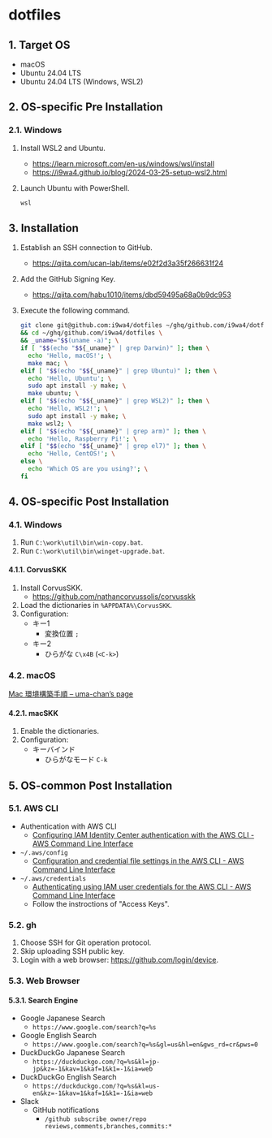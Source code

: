 # dotfiles

## 1. Target OS

- macOS
- Ubuntu 24.04 LTS
- Ubuntu 24.04 LTS (Windows, WSL2)

## 2. OS-specific Pre Installation

### 2.1. Windows

1. Install WSL2 and Ubuntu.
    - <https://learn.microsoft.com/en-us/windows/wsl/install>
    - <https://i9wa4.github.io/blog/2024-03-25-setup-wsl2.html>
1. Launch Ubuntu with PowerShell.

    ```dosbat
    wsl
    ```

## 3. Installation

1. Establish an SSH connection to GitHub.
    - <https://qiita.com/ucan-lab/items/e02f2d3a35f266631f24>
1. Add the GitHub Signing Key.
    - <https://qiita.com/habu1010/items/dbd59495a68a0b9dc953>
1. Execute the following command.

    ```sh
    git clone git@github.com:i9wa4/dotfiles ~/ghq/github.com/i9wa4/dotfiles \
    && cd ~/ghq/github.com/i9wa4/dotfiles \
    && _uname="$$(uname -a)"; \
    if [ "$$(echo "$${_uname}" | grep Darwin)" ]; then \
      echo 'Hello, macOS!'; \
      make mac; \
    elif [ "$$(echo "$${_uname}" | grep Ubuntu)" ]; then \
      echo 'Hello, Ubuntu'; \
      sudo apt install -y make; \
      make ubuntu; \
    elif [ "$$(echo "$${_uname}" | grep WSL2)" ]; then \
      echo 'Hello, WSL2!'; \
      sudo apt install -y make; \
      make wsl2; \
    elif [ "$$(echo "$${_uname}" | grep arm)" ]; then \
      echo 'Hello, Raspberry Pi!'; \
    elif [ "$$(echo "$${_uname}" | grep el7)" ]; then \
      echo 'Hello, CentOS!'; \
    else \
      echo 'Which OS are you using?'; \
    fi
    ```

## 4. OS-specific Post Installation

### 4.1. Windows

1. Run `C:\work\util\bin\win-copy.bat`.
1. Run `C:\work\util\bin\winget-upgrade.bat`.

#### 4.1.1. CorvusSKK

1. Install CorvusSKK.
    - <https://github.com/nathancorvussolis/corvusskk>
1. Load the dictionaries in `%APPDATA%\CorvusSKK`.
1. Configuration:
    - キー1
        - 変換位置 `;`
    - キー2
        - ひらがな `C\x4B` (`<C-k>`)

### 4.2. macOS

[Mac 環境構築手順 – uma-chan’s page](https://i9wa4.github.io/blog/2024-06-17-setup-mac.html)

#### 4.2.1. macSKK

1. Enable the dictionaries.
1. Configuration:
    - キーバインド
        - ひらがなモード `C-k`

## 5. OS-common Post Installation

### 5.1. AWS CLI

- Authentication with AWS CLI
    - [Configuring IAM Identity Center authentication with the AWS CLI - AWS Command Line Interface](https://docs.aws.amazon.com/cli/latest/userguide/cli-configure-sso.html)
- `~/.aws/config`
    - [Configuration and credential file settings in the AWS CLI - AWS Command Line Interface](https://docs.aws.amazon.com/cli/latest/userguide/cli-configure-files.html)
- `~/.aws/credentials`
    - [Authenticating using IAM user credentials for the AWS CLI - AWS Command Line Interface](https://docs.aws.amazon.com/cli/latest/userguide/cli-authentication-user.html)
    - Follow the instroctions of "Access Keys".

### 5.2. gh

1. Choose SSH for Git operation protocol.
1. Skip uploading SSH public key.
1. Login with a web browser: <https://github.com/login/device>.

### 5.3. Web Browser

#### 5.3.1. Search Engine

- Google Japanese Search
    - `https://www.google.com/search?q=%s`
- Google English Search
    - `https://www.google.com/search?q=%s&gl=us&hl=en&gws_rd=cr&pws=0`
- DuckDuckGo Japanese Search
    - `https://duckduckgo.com/?q=%s&kl=jp-jp&kz=-1&kav=1&kaf=1&k1=-1&ia=web`
- DuckDuckGo English Search
    - `https://duckduckgo.com/?q=%s&kl=us-en&kz=-1&kav=1&kaf=1&k1=-1&ia=web`
- Slack
    - GitHub notifications
        - `/github subscribe owner/repo reviews,comments,branches,commits:*`
